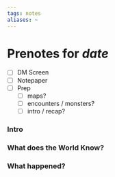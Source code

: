 ```yaml
---
tags: notes
aliases: ~
---
```


# Prenotes for *date*

* [ ] DM Screen
* [ ] Notepaper
* [ ] Prep
  * [ ] maps?
  * [ ] encounters / monsters?
  * [ ] intro / recap?

### Intro

### What does the World Know?

### What happened?

